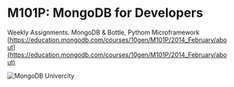 M101P: MongoDB for Developers
=====

Weekly Assignments. MongoDB & Bottle, Pythom Microframework
[https://education.mongodb.com/courses/10gen/M101P/2014_February/about](https://education.mongodb.com/courses/10gen/M101P/2014_February/about)

![MongoDB Univercity](https://education.mongodb.com/static/images/MongoDB_University_Logo.png)
